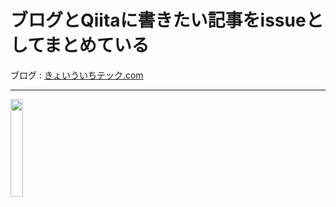 # ブログとQiitaに書きたい記事をissueとしてまとめている
ブログ : [きょいういちテック.com](https://www.kyoichitech.com/)  
***
[<image src="https://user-images.githubusercontent.com/108321315/178865181-b2f853e4-f2ff-415f-be16-a2db90ece1fa.png" width="20%">
](https://qiita.com/taniguchi-kyoichi)

